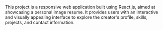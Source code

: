 This project is a responsive web application built using React.js, aimed at 
showcasing a personal image resume. It provides users with an interactive and 
visually appealing interface to explore the creator's profile, skills, projects, and 
contact information.
 
